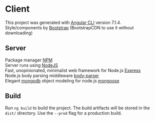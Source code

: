 # Client

This project was generated with [Angular CLI](https://github.com/angular/angular-cli) version 7.1.4.  
Style/components by [Bootstrap](https://getbootstrap.com/) (BootstrapCDN to use it without downloading)  


## Server

Package manager [NPM](https://www.npmjs.com/)  
Server runs using [NodeJS](https://nodejs.org/en/)  
Fast, unopinionated, minimalist web framework for Node.js [Express](https://expressjs.com/)  
Node.js body parsing middleware [body-parser](https://github.com/expressjs/body-parser)  
Elegant [mongodb](https://www.mongodb.com/) object modeling for node.js [mongoose](https://mongoosejs.com/)  

## Build

Run `ng build` to build the project. The build artifacts will be stored in the `dist/` directory. Use the `--prod` flag for a production build.
